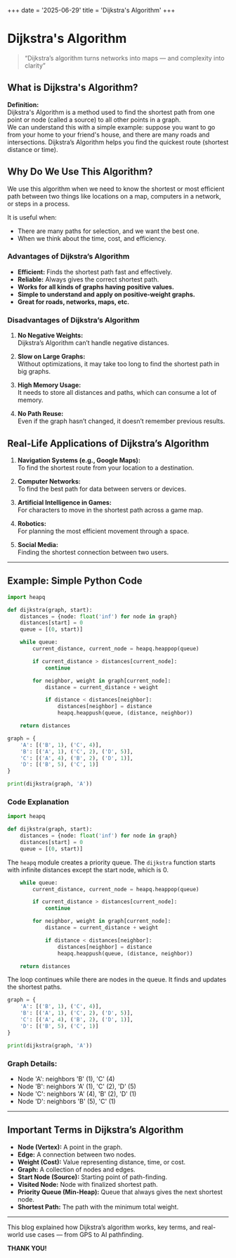 
+++
date = '2025-06-29'
title = 'Dijkstra's Algorithm'
+++

# Dijkstra's Algorithm

> “Dijkstra’s algorithm turns networks into maps — and complexity into clarity”

## What is Dijkstra's Algorithm?

**Definition:**  
Dijkstra's Algorithm is a method used to find the shortest path from one point or node (called a source) to all other points in a graph.  
We can understand this with a simple example: suppose you want to go from your home to your friend's house, and there are many roads and intersections. Dijkstra’s Algorithm helps you find the quickest route (shortest distance or time).

## Why Do We Use This Algorithm?

We use this algorithm when we need to know the shortest or most efficient path between two things like locations on a map, computers in a network, or steps in a process.

It is useful when:
- There are many paths for selection, and we want the best one.
- When we think about the time, cost, and efficiency.

### Advantages of Dijkstra’s Algorithm
- **Efficient:** Finds the shortest path fast and effectively.
- **Reliable:** Always gives the correct shortest path.
- **Works for all kinds of graphs having positive values.**
- **Simple to understand and apply on positive-weight graphs.**
- **Great for roads, networks, maps, etc.**

### Disadvantages of Dijkstra’s Algorithm
1. **No Negative Weights:**  
   Dijkstra’s Algorithm can’t handle negative distances.

2. **Slow on Large Graphs:**  
   Without optimizations, it may take too long to find the shortest path in big graphs.

3. **High Memory Usage:**  
   It needs to store all distances and paths, which can consume a lot of memory.

4. **No Path Reuse:**  
   Even if the graph hasn’t changed, it doesn’t remember previous results.

## Real-Life Applications of Dijkstra’s Algorithm
1. **Navigation Systems (e.g., Google Maps):**  
   To find the shortest route from your location to a destination.

2. **Computer Networks:**  
   To find the best path for data between servers or devices.

3. **Artificial Intelligence in Games:**  
   For characters to move in the shortest path across a game map.

4. **Robotics:**  
   For planning the most efficient movement through a space.

5. **Social Media:**  
   Finding the shortest connection between two users.

---

## Example: Simple Python Code

```python
import heapq  

def dijkstra(graph, start):  
    distances = {node: float('inf') for node in graph} 
    distances[start] = 0  
    queue = [(0, start)]

    while queue:  
        current_distance, current_node = heapq.heappop(queue)   

        if current_distance > distances[current_node]:  
            continue

        for neighbor, weight in graph[current_node]:  
            distance = current_distance + weight   

            if distance < distances[neighbor]:     
                distances[neighbor] = distance    
                heapq.heappush(queue, (distance, neighbor))    

    return distances

graph = {
    'A': [('B', 1), ('C', 4)],  
    'B': [('A', 1), ('C', 2), ('D', 5)], 
    'C': [('A', 4), ('B', 2), ('D', 1)], 
    'D': [('B', 5), ('C', 1)]  
}

print(dijkstra(graph, 'A'))
```

### Code Explanation

```python
import heapq  

def dijkstra(graph, start):  
    distances = {node: float('inf') for node in graph} 
    distances[start] = 0  
    queue = [(0, start)]
```

The `heapq` module creates a priority queue. The `dijkstra` function starts with infinite distances except the start node, which is 0.

```python
    while queue:  
        current_distance, current_node = heapq.heappop(queue)   

        if current_distance > distances[current_node]:  
            continue

        for neighbor, weight in graph[current_node]:  
            distance = current_distance + weight   

            if distance < distances[neighbor]:     
                distances[neighbor] = distance    
                heapq.heappush(queue, (distance, neighbor))    

    return distances
```

The loop continues while there are nodes in the queue. It finds and updates the shortest paths.

```python
graph = {
    'A': [('B', 1), ('C', 4)],  
    'B': [('A', 1), ('C', 2), ('D', 5)], 
    'C': [('A', 4), ('B', 2), ('D', 1)], 
    'D': [('B', 5), ('C', 1)]  
}

print(dijkstra(graph, 'A'))
```

### Graph Details:

- Node 'A': neighbors 'B' (1), 'C' (4)
- Node 'B': neighbors 'A' (1), 'C' (2), 'D' (5)
- Node 'C': neighbors 'A' (4), 'B' (2), 'D' (1)
- Node 'D': neighbors 'B' (5), 'C' (1)

---

## Important Terms in Dijkstra’s Algorithm

- **Node (Vertex):** A point in the graph.
- **Edge:** A connection between two nodes.
- **Weight (Cost):** Value representing distance, time, or cost.
- **Graph:** A collection of nodes and edges.
- **Start Node (Source):** Starting point of path-finding.
- **Visited Node:** Node with finalized shortest path.
- **Priority Queue (Min-Heap):** Queue that always gives the next shortest node.
- **Shortest Path:** The path with the minimum total weight.

---

This blog explained how Dijkstra’s algorithm works, key terms, and real-world use cases — from GPS to AI pathfinding.

**THANK YOU!**
